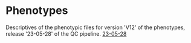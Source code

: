 # Phenotypes
Descriptives of the phenotypic files for version 'V12' of the phenotypes, release '23-05-28' of the QC pipeline.
[23-05-28](pregnancy_table/n_previous_deliveries.md)
